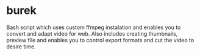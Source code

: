 # burek
Bash script which uses custom ffmpeg instalation and enables you to convert and adapt video for web. Also includes creating thumbnails, preview file and enables you to control export formats and cut the video to desire time.
